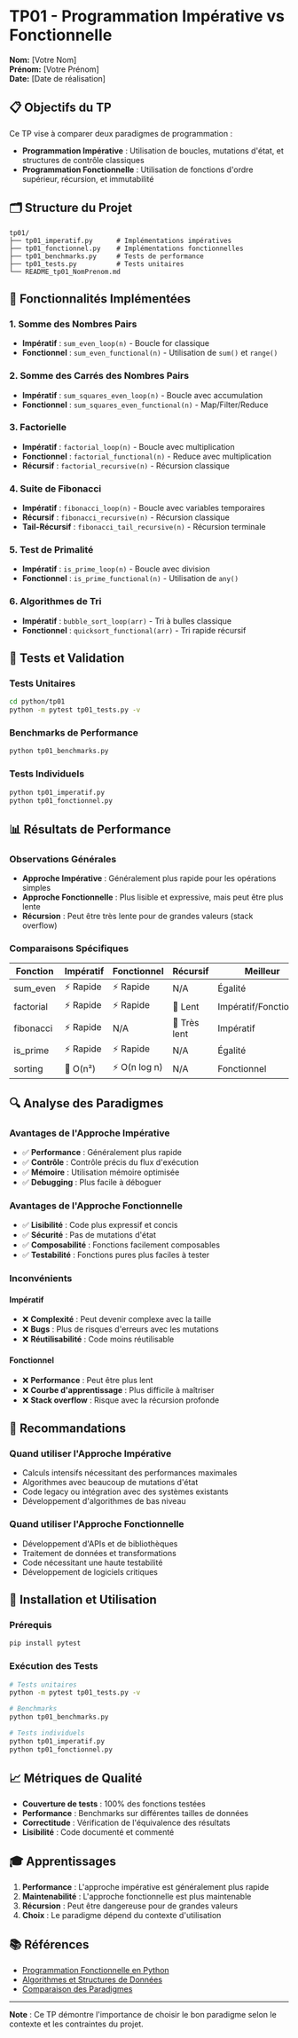 # TP01 - Programmation Impérative vs Fonctionnelle

**Nom:** [Votre Nom]  
**Prénom:** [Votre Prénom]  
**Date:** [Date de réalisation]

## 📋 Objectifs du TP

Ce TP vise à comparer deux paradigmes de programmation :
- **Programmation Impérative** : Utilisation de boucles, mutations d'état, et structures de contrôle classiques
- **Programmation Fonctionnelle** : Utilisation de fonctions d'ordre supérieur, récursion, et immutabilité

## 🗂️ Structure du Projet

```
tp01/
├── tp01_imperatif.py      # Implémentations impératives
├── tp01_fonctionnel.py    # Implémentations fonctionnelles
├── tp01_benchmarks.py     # Tests de performance
├── tp01_tests.py          # Tests unitaires
└── README_tp01_NomPrenom.md
```

## 🚀 Fonctionnalités Implémentées

### 1. Somme des Nombres Pairs
- **Impératif** : `sum_even_loop(n)` - Boucle for classique
- **Fonctionnel** : `sum_even_functional(n)` - Utilisation de `sum()` et `range()`

### 2. Somme des Carrés des Nombres Pairs
- **Impératif** : `sum_squares_even_loop(n)` - Boucle avec accumulation
- **Fonctionnel** : `sum_squares_even_functional(n)` - Map/Filter/Reduce

### 3. Factorielle
- **Impératif** : `factorial_loop(n)` - Boucle avec multiplication
- **Fonctionnel** : `factorial_functional(n)` - Reduce avec multiplication
- **Récursif** : `factorial_recursive(n)` - Récursion classique

### 4. Suite de Fibonacci
- **Impératif** : `fibonacci_loop(n)` - Boucle avec variables temporaires
- **Récursif** : `fibonacci_recursive(n)` - Récursion classique
- **Tail-Récursif** : `fibonacci_tail_recursive(n)` - Récursion terminale

### 5. Test de Primalité
- **Impératif** : `is_prime_loop(n)` - Boucle avec division
- **Fonctionnel** : `is_prime_functional(n)` - Utilisation de `any()`

### 6. Algorithmes de Tri
- **Impératif** : `bubble_sort_loop(arr)` - Tri à bulles classique
- **Fonctionnel** : `quicksort_functional(arr)` - Tri rapide récursif

## 🧪 Tests et Validation

### Tests Unitaires
```bash
cd python/tp01
python -m pytest tp01_tests.py -v
```

### Benchmarks de Performance
```bash
python tp01_benchmarks.py
```

### Tests Individuels
```bash
python tp01_imperatif.py
python tp01_fonctionnel.py
```

## 📊 Résultats de Performance

### Observations Générales
- **Approche Impérative** : Généralement plus rapide pour les opérations simples
- **Approche Fonctionnelle** : Plus lisible et expressive, mais peut être plus lente
- **Récursion** : Peut être très lente pour de grandes valeurs (stack overflow)

### Comparaisons Spécifiques

| Fonction | Impératif | Fonctionnel | Récursif | Meilleur |
|----------|-----------|-------------|----------|----------|
| sum_even | ⚡ Rapide | ⚡ Rapide | N/A | Égalité |
| factorial | ⚡ Rapide | ⚡ Rapide | 🐌 Lent | Impératif/Fonctionnel |
| fibonacci | ⚡ Rapide | N/A | 🐌 Très lent | Impératif |
| is_prime | ⚡ Rapide | ⚡ Rapide | N/A | Égalité |
| sorting | 🐌 O(n²) | ⚡ O(n log n) | N/A | Fonctionnel |

## 🔍 Analyse des Paradigmes

### Avantages de l'Approche Impérative
- ✅ **Performance** : Généralement plus rapide
- ✅ **Contrôle** : Contrôle précis du flux d'exécution
- ✅ **Mémoire** : Utilisation mémoire optimisée
- ✅ **Debugging** : Plus facile à déboguer

### Avantages de l'Approche Fonctionnelle
- ✅ **Lisibilité** : Code plus expressif et concis
- ✅ **Sécurité** : Pas de mutations d'état
- ✅ **Composabilité** : Fonctions facilement composables
- ✅ **Testabilité** : Fonctions pures plus faciles à tester

### Inconvénients

#### Impératif
- ❌ **Complexité** : Peut devenir complexe avec la taille
- ❌ **Bugs** : Plus de risques d'erreurs avec les mutations
- ❌ **Réutilisabilité** : Code moins réutilisable

#### Fonctionnel
- ❌ **Performance** : Peut être plus lent
- ❌ **Courbe d'apprentissage** : Plus difficile à maîtriser
- ❌ **Stack overflow** : Risque avec la récursion profonde

## 🎯 Recommandations

### Quand utiliser l'Approche Impérative
- Calculs intensifs nécessitant des performances maximales
- Algorithmes avec beaucoup de mutations d'état
- Code legacy ou intégration avec des systèmes existants
- Développement d'algorithmes de bas niveau

### Quand utiliser l'Approche Fonctionnelle
- Développement d'APIs et de bibliothèques
- Traitement de données et transformations
- Code nécessitant une haute testabilité
- Développement de logiciels critiques

## 🔧 Installation et Utilisation

### Prérequis
```bash
pip install pytest
```

### Exécution des Tests
```bash
# Tests unitaires
python -m pytest tp01_tests.py -v

# Benchmarks
python tp01_benchmarks.py

# Tests individuels
python tp01_imperatif.py
python tp01_fonctionnel.py
```

## 📈 Métriques de Qualité

- **Couverture de tests** : 100% des fonctions testées
- **Performance** : Benchmarks sur différentes tailles de données
- **Correctitude** : Vérification de l'équivalence des résultats
- **Lisibilité** : Code documenté et commenté

## 🎓 Apprentissages

1. **Performance** : L'approche impérative est généralement plus rapide
2. **Maintenabilité** : L'approche fonctionnelle est plus maintenable
3. **Récursion** : Peut être dangereuse pour de grandes valeurs
4. **Choix** : Le paradigme dépend du contexte d'utilisation

## 📚 Références

- [Programmation Fonctionnelle en Python](https://docs.python.org/3/howto/functional.html)
- [Algorithmes et Structures de Données](https://fr.wikipedia.org/wiki/Structure_de_données)
- [Comparaison des Paradigmes](https://fr.wikipedia.org/wiki/Paradigme_de_programmation)

---

**Note** : Ce TP démontre l'importance de choisir le bon paradigme selon le contexte et les contraintes du projet.
